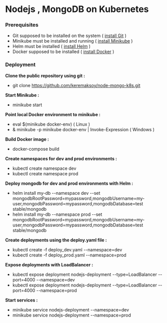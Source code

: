 # Nodejs , MongoDB  on Kubernetes
### Prerequisites
- Git supposed to be installed on the system ( [install Git](https://git-scm.com/book/en/v2/Getting-Started-Installing-Git "Git installation guide") )
- Minikube must be installed and running ( [install Minikube](https://kubernetes.io/docs/tasks/tools/ "installng minikube") )
- Helm must be installed ( [install Helm](https://helm.sh/docs/intro/install/ "installing Helm") )
- Docker supposed to be installed ( [install Docker](https://docs.docker.com/get-docker/ "install docker") )

### Deployment
**Clone the public repository using git :**
- git clone https://github.com/keremaksoy/node-mongo-k8s.git

**Start Minikube :**
- minikube start

**Point local Docker environment to minikube :**
- eval $(minikube docker-env)  ( Linux )
- & minikube -p minikube docker-env | Invoke-Expression ( Windows )

**Build Docker image :**
- docker-compose build

**Create namespaces for dev and prod environments :**
- kubectl create namespace dev
- kubectl create namespace prod

**Deploy mongodb for dev and prod environments with Helm :**
- helm install my-db --namespace dev --set mongodbRootPassword=mypassword,mongodbUsername=my-user,mongodbPassword=mypassword,mongodbDatabase=test stable/mongodb
- helm install my-db --namespace prod --set mongodbRootPassword=mypassword,mongodbUsername=my-user,mongodbPassword=mypassword,mongodbDatabase=test stable/mongodb

**Create deployments using the deploy.yaml file :**
- kubectl create -f deploy_dev.yaml --namespace=dev
- kubectl create -f deploy_prod.yaml --namespace=prod

**Expose deployments with LoadBalancer :**
- kubectl expose deployment nodejs-deployment --type=LoadBalancer --port=4000 --namespace=dev
- kubectl expose deployment nodejs-deployment --type=LoadBalancer --port=4000 --namespace=prod

**Start services :**
- minikube service nodejs-deployment --namespace=dev
- minikube service nodejs-deployment --namespace=prod
